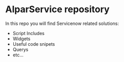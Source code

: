 # AlparService repository

In this repo you will find Servicenow related solutions:
* Script Includes
* Widgets
* Useful code snipets
* Querys
* etc...
